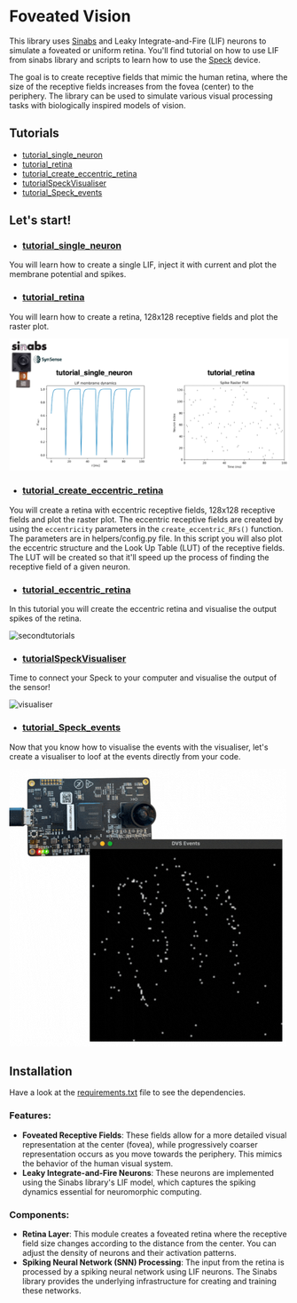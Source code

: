 # Foveated Vision

This library uses [Sinabs](https://sinabs.readthedocs.io/en/v2.0.0/) and Leaky Integrate-and-Fire (LIF) 
neurons to simulate a foveated or uniform retina. 
You'll find tutorial on how to use LIF from sinabs library and scripts to learn how to use the [Speck](https://www.synsense.ai/products/speck-2/) device. 

The goal is to create receptive fields that mimic the human retina, where the size
of the receptive fields increases from the fovea (center) to the periphery. 
The library can be used to simulate various
visual processing tasks with biologically inspired models of vision.

## Tutorials

- [tutorial_single_neuron](https://github.com/GiuliaDAngelo/foveated-vision/blob/main/tutorials/tutorial_single_neuron.py)
- [tutorial_retina](https://github.com/GiuliaDAngelo/foveated-vision/blob/main/tutorials/tutorialretina.py)
- [tutorial_create_eccentric_retina](https://github.com/GiuliaDAngelo/foveated-vision/blob/main/tutorials/tutorial_create_eccentric_retina.py)
- [tutorialSpeckVisualiser](https://github.com/GiuliaDAngelo/foveated-vision/blob/main/tutorials/tutorialSpeckVisualiser.py)
- [tutorial_Speck_events](https://github.com/GiuliaDAngelo/foveated-vision/blob/main/tutorials/tutorial_Speck_events.py)

## Let's start! 

- ### [tutorial_single_neuron](https://github.com/GiuliaDAngelo/foveated-vision/blob/main/tutorials/tutorial_single_neuron.py)

You will learn how to create a single LIF, inject it with current and plot the membrane potential and spikes.

- ### [tutorial_retina](https://github.com/GiuliaDAngelo/foveated-vision/blob/main/tutorials/tutorialretina.py)

You will learn how to create a retina, 128x128 receptive fields and plot the raster plot.

![firsttutorials](images/tutorialsingleneuronretina.png)

- ### [tutorial_create_eccentric_retina](https://github.com/GiuliaDAngelo/foveated-vision/blob/main/tutorials/tutorial_create_eccentric_retina.py)

You will create a retina with eccentric receptive fields, 128x128 receptive fields and plot the raster plot.
The eccentric receptive fields are created by using the `eccentricity` parameters in the `create_eccentric_RFs()` function.
The parameters are in helpers/config.py file.
In this script you will also plot the eccentric structure and the Look Up Table (LUT) of the receptive fields.
The LUT will be created so that it'll speed up the process of finding the receptive field of a given neuron.

- ### [tutorial_eccentric_retina](https://github.com/GiuliaDAngelo/foveated-vision/blob/main/tutorials/tutorial_eccentric_retina.py)

In this tutorial you will create the eccentric retina and visualise the output spikes of the retina.

![secondtutorials](images/tutorialeccentricretina.gif)

- ### [tutorialSpeckVisualiser](https://github.com/GiuliaDAngelo/foveated-vision/blob/main/tutorials/tutorialSpeckVisualiser.py)

Time to connect your Speck to your computer and visualise the output of the sensor!

![visualiser](https://github.com/GiuliaDAngelo/foveated-vision/blob/main/images/Speckvisualiser.gif)

- ### [tutorial_Speck_events](https://github.com/GiuliaDAngelo/foveated-vision/blob/main/tutorials/tutorial_Speck_events.py)

Now that you know how to visualise the events with the visualiser, let's create a visualiser to loof at the events directly from your code. 

![SpeckEvents](https://github.com/GiuliaDAngelo/foveated-vision/blob/main/images/SpeckEvents.gif)

## Installation
Have a look at the [requirements.txt](https://github.com/GiuliaDAngelo/foveated-vision/blob/main/requirements.txt) file to see the dependencies.

### Features:
- **Foveated Receptive Fields**: These fields allow for a more detailed visual representation at the center (fovea), while progressively coarser representation occurs as you move towards the periphery. This mimics the behavior of the human visual system.
- **Leaky Integrate-and-Fire Neurons**: These neurons are implemented using the Sinabs library's LIF model, which captures the spiking dynamics essential for neuromorphic computing.
  
### Components:
- **Retina Layer**: This module creates a foveated retina where the receptive field size changes according to the distance from the center. You can adjust the density of neurons and their activation patterns.
- **Spiking Neural Network (SNN) Processing**: The input from the retina is processed by a spiking neural network using LIF neurons. The Sinabs library provides the underlying infrastructure for creating and training these networks.


